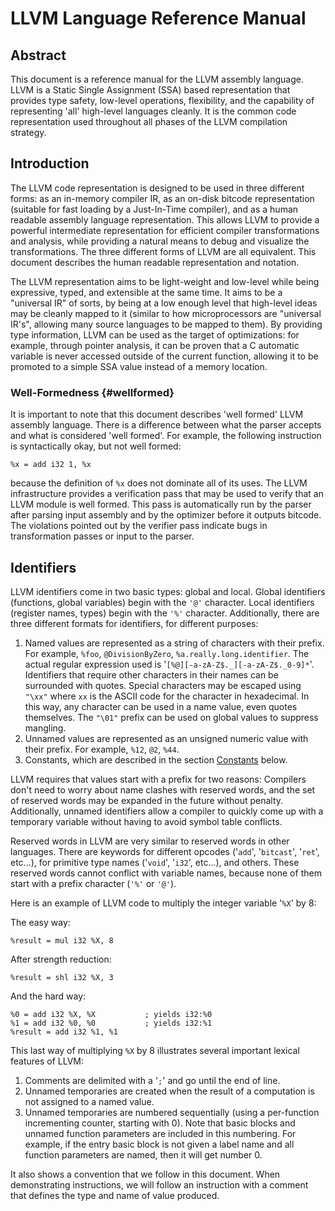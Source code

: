 LLVM Language Reference Manual
==============================

Abstract
--------

This document is a reference manual for the LLVM assembly language. LLVM
is a Static Single Assignment (SSA) based representation that provides
type safety, low-level operations, flexibility, and the capability of
representing \'all\' high-level languages cleanly. It is the common code
representation used throughout all phases of the LLVM compilation
strategy.

Introduction
------------

The LLVM code representation is designed to be used in three different
forms: as an in-memory compiler IR, as an on-disk bitcode representation
(suitable for fast loading by a Just-In-Time compiler), and as a human
readable assembly language representation. This allows LLVM to provide a
powerful intermediate representation for efficient compiler
transformations and analysis, while providing a natural means to debug
and visualize the transformations. The three different forms of LLVM are
all equivalent. This document describes the human readable
representation and notation.

The LLVM representation aims to be light-weight and low-level while
being expressive, typed, and extensible at the same time. It aims to be
a \"universal IR\" of sorts, by being at a low enough level that
high-level ideas may be cleanly mapped to it (similar to how
microprocessors are \"universal IR\'s\", allowing many source languages
to be mapped to them). By providing type information, LLVM can be used
as the target of optimizations: for example, through pointer analysis,
it can be proven that a C automatic variable is never accessed outside
of the current function, allowing it to be promoted to a simple SSA
value instead of a memory location.

### Well-Formedness {#wellformed}

It is important to note that this document describes \'well formed\'
LLVM assembly language. There is a difference between what the parser
accepts and what is considered \'well formed\'. For example, the
following instruction is syntactically okay, but not well formed:

``` {.llvm}
%x = add i32 1, %x
```

because the definition of `%x` does not dominate all of its uses. The
LLVM infrastructure provides a verification pass that may be used to
verify that an LLVM module is well formed. This pass is automatically
run by the parser after parsing input assembly and by the optimizer
before it outputs bitcode. The violations pointed out by the verifier
pass indicate bugs in transformation passes or input to the parser.

Identifiers
-----------

LLVM identifiers come in two basic types: global and local. Global
identifiers (functions, global variables) begin with the `'@'`
character. Local identifiers (register names, types) begin with the
`'%'` character. Additionally, there are three different formats for
identifiers, for different purposes:

1.  Named values are represented as a string of characters with their
    prefix. For example, `%foo`, `@DivisionByZero`,
    `%a.really.long.identifier`. The actual regular expression used is
    \'`[%@][-a-zA-Z$._][-a-zA-Z$._0-9]*`\'. Identifiers that require
    other characters in their names can be surrounded with quotes.
    Special characters may be escaped using `"\xx"` where `xx` is the
    ASCII code for the character in hexadecimal. In this way, any
    character can be used in a name value, even quotes themselves. The
    `"\01"` prefix can be used on global values to suppress mangling.
2.  Unnamed values are represented as an unsigned numeric value with
    their prefix. For example, `%12`, `@2`, `%44`.
3.  Constants, which are described in the section
    [Constants](#constants) below.

LLVM requires that values start with a prefix for two reasons: Compilers
don\'t need to worry about name clashes with reserved words, and the set
of reserved words may be expanded in the future without penalty.
Additionally, unnamed identifiers allow a compiler to quickly come up
with a temporary variable without having to avoid symbol table
conflicts.

Reserved words in LLVM are very similar to reserved words in other
languages. There are keywords for different opcodes (\'`add`\',
\'`bitcast`\', \'`ret`\', etc\...), for primitive type names
(\'`void`\', \'`i32`\', etc\...), and others. These reserved words
cannot conflict with variable names, because none of them start with a
prefix character (`'%'` or `'@'`).

Here is an example of LLVM code to multiply the integer variable
\'`%X`\' by 8:

The easy way:

``` {.llvm}
%result = mul i32 %X, 8
```

After strength reduction:

``` {.llvm}
%result = shl i32 %X, 3
```

And the hard way:

``` {.llvm}
%0 = add i32 %X, %X           ; yields i32:%0
%1 = add i32 %0, %0           ; yields i32:%1
%result = add i32 %1, %1
```

This last way of multiplying `%X` by 8 illustrates several important
lexical features of LLVM:

1.  Comments are delimited with a \'`;`\' and go until the end of line.
2.  Unnamed temporaries are created when the result of a computation is
    not assigned to a named value.
3.  Unnamed temporaries are numbered sequentially (using a per-function
    incrementing counter, starting with 0). Note that basic blocks and
    unnamed function parameters are included in this numbering. For
    example, if the entry basic block is not given a label name and all
    function parameters are named, then it will get number 0.

It also shows a convention that we follow in this document. When
demonstrating instructions, we will follow an instruction with a comment
that defines the type and name of value produced.

